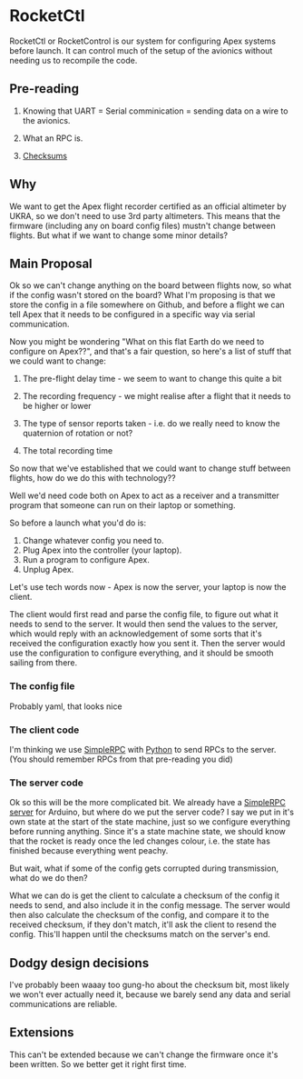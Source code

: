 # RocketCtl

RocketCtl or RocketControl is our system for configuring Apex systems before launch. It can control much of the setup of the avionics without needing us to recompile the code. 

## Pre-reading

1. Knowing that UART = Serial comminication = sending data on a wire to the avionics.

2. What an RPC is.

3. [Checksums](https://www.geeksforgeeks.org/error-detection-code-checksum/)

## Why

We want to get the Apex flight recorder certified as an official altimeter by UKRA, so we don't need to use 3rd party altimeters. This means that the firmware (including any on board config files) mustn't change between flights. But what if we want to change some minor details?

## Main Proposal

Ok so we can't change anything on the board between flights now, so what if the config wasn't stored on the board? What I'm proposing is that we store the config in a file somewhere on Github, and before a flight we can tell Apex that it needs to be configured in a specific way via serial communication.

Now you might be wondering "What on this flat Earth do we need to configure on Apex??", and that's a fair question, so here's a list of stuff that we could want to change:

1. The pre-flight delay time - we seem to want to change this quite a bit

2. The recording frequency - we might realise after a flight that it needs to be higher or lower

3. The type of sensor reports taken - i.e. do we really need to know the quaternion of rotation or not?

4. The total recording time

So now that we've established that we could want to change stuff between flights, how do we do this with technology??

Well we'd need code both on Apex to act as a receiver and a transmitter program that someone can run on their laptop or something.

So before a launch what you'd do is:

1. Change whatever config you need to.
2. Plug Apex into the controller (your laptop).
3. Run a program to configure Apex.
4. Unplug Apex.

Let's use tech words now - Apex is now the server, your laptop is now the client. 

The client would first read and parse the config file, to figure out what it needs to send to the server. It would then send the values to the server, which would reply with an acknowledgement of some sorts that it's received the configuration exactly how you sent it. Then the server would use the configuration to configure everything, and it should be smooth sailing from there.

### The config file

Probably yaml, that looks nice

### The client code

I'm thinking we use [SimpleRPC](https://pypi.org/project/arduino-simple-rpc/) with [Python](https://www.youtube.com/watch?v=dQw4w9WgXcQ) to send RPCs to the server. (You should remember RPCs from that pre-reading you did)

### The server code

Ok so this will be the more complicated bit. We already have a [SimpleRPC server](https://www.arduino.cc/reference/en/libraries/simplerpc/) for Arduino, but where do we put the server code? I say we put in it's own state at the start of the state machine, just so we configure everything before running anything. Since it's a state machine state, we should know that the rocket is ready once the led changes colour, i.e. the state has finished because everything went peachy.

But wait, what if some of the config gets corrupted during transmission, what do we do then?

What we can do is get the client to calculate a checksum of the config it needs to send, and also include it in the config message. The server would then also calculate the checksum of the config, and compare it to the received checksum, if they don't match, it'll ask the client to resend the config. This'll happen until the checksums match on the server's end.

## Dodgy design decisions

I've probably been waaay too gung-ho about the checksum bit, most likely we won't ever actually need it, because we barely send any data and serial communications are reliable.

## Extensions

This can't be extended because we can't change the firmware once it's been written. So we better get it right first time.